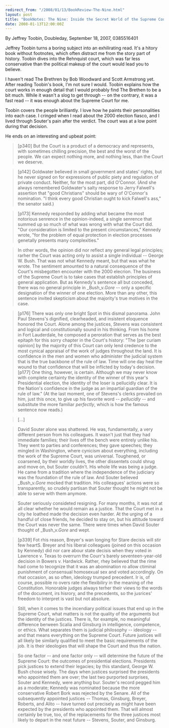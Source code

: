 ```yaml
---
redirect_from: "/2008/01/13/BookReview-The-Nine.html"
layout: post
title: "BookNotes: The Nine: Inside the Secret World of the Supreme Court"
date: 2008-01-13T12:00:00Z
---
```

By Jeffrey Toobin, Doubleday, September 18, 2007, 0385516401

Jeffrey Toobin turns a boring subject into an exhilirating read.
It's a hitory book without footnotes, which often distract me from the
story part of history.  Toobin dives into the Rehnquist court, which
was far less conservative than the political makeup of the court would
lead you to believe.

I haven't read The Brethren by Bob Woodward and Scott Armstrong yet.
After reading Toobin's book, I'm not sure I would.  Toobin explains
how the court works in enough detail that I would probably find The
Brethen to be a bit much.  While it wasn't a slog to get through --
on the contrary, it was a fast read -- it was enough about the Supreme
Court for me.

Toobin covers the people brilliantly.  I love how he paints their
personalities into each case.  I cringed when I read about the 2000
election fiasco, and I lived through Souter's pain after the verdict.
The court was at a low point during that decision.

He ends on an interesting and upbeat point:


> [p340] But the Court is a product of a democracy and represents, with
> sometimes chilling precision, the best and the worst of the people.
> We can expect nothing more, and nothing less, than the Court we
> deserve.



> [p142] Goldwater believed in small government and states'
> rights, but he never signed on for expressions of public piety and
> regulation of private conduct. Neither, for the most part, did
> O'Connor. (And she always remembered Goldwater's salty response to
> Jerry Falwell's assertion that "good Christians" should be wary of
> O'Connor's nomination. "I think every good Christian ought to kick
> Falwell's ass," the senator said.)



> [p173] Kennedy responded by adding what became the most notorious
> senrence in the opinion-indeed, a single senrence that summed up so
> much of what was wrong with what the Court did. "Our consideration is
> limited to the present circumstances," Kennedy wrote, "for the problem
> of equal protection in election processes genetally presents many
> complexities."  



> In other words, the opinion did nor reflect any general legal
> principles; rarher the Court was acting only to assist a single
> individual -- George W. Bush. That was not what Kennedy meant, but that
> was what he wrote.  The sentiment amounted to a natural consequence of
> the Court's misbegotten encounter with the 2000 elecrion. The business
> of the Supreme Court is to take cases that establish principles of
> general application. But as Kennedy's sentence all but conceded, there
> was no general principle in _Bush_v._Gore_ -- only a specific designation
> of the winner of one election. More than any other, this sentence
> invited skepticism about the majority's true motives in the case.  



> [p176] There was only one bright Spot in this dismal panorama. John
> Paul Stevens's dignified, clearheaded, and insistent eloquence honored
> the Court. Alone among the justices, Stevens was consistent and
> logical and constitutionally sound in his thinking. From his home in
> Fort Lauderdale, he composed a peroration that serves as the best
> epitaph for this sorry chapter in the Court's history: "The [per
> curiam opinion] by the majority of this Court can only lend credence
> to the most cynical appraisal of the work of judges throughout the
> land. It is confidence in the men and women who administer the
> judicial system that is the true backbone of the rule of law. Time
> will one day heal the wound to that confidence that will be inflicted
> by today's decision. [p177] One thing, however, is certain. Although
> we may never know with complete certainty the identity of the winner
> of this year's Presidential election, the identity of the loser is
> pellucidly clear. It is the Nation's confidence in the judge as an
> impartial guardian of the rule of law." (At the last moment, one of
> Stevens's clerks prevailed on him, just this once, to give up his
> favorite word -- _pellucidly_ -- and substitute the more familiar
> _perfectly_, which is how the famous sentence now reads.)



> [...]



> David Souter alone was shattered. He was, fundamentally, a very
> different person from his colleagues. It wasn't just that they had
> immediate families; their lives off the bench were entirely unlike
> his. They went to parties and conferences; they gave speeches; they
> mingled in Washington, where cynicism about everything, including the
> work of the Supreme Court, was universal. Toughened, or coarsened, by
> their worldly lives, the other dissentets could shrug and move on, but
> Souter couldn't. His whole life was being a judge. He came from a
> tradition where the independence of the judiciary was the foundation
> of the rule of law. And Souter believed _Bush_v._Gore_ mocked that
> tradition. His colleagues' actions were so transparently, so crudely
> partisan that Souter thought he might not be able to serve with them
> anymore.  



> Souter seriously consideted resigning. For many months, it was not at
> all clear whether he would remain as a justice. That the Court met in
> a city he loathed made the decision even harder. At the urging of a
> handful of close friends, he decided to stay on, but his attitude
> toward the Court was never the same. There were times when David
> Souter thought of _Bush_v._Gore_ and wept.



> [p339]  Fot rhis reason, Breyer's wan longing for Stare decisis will
> stir few heartS. Breyer and his liberal colleagues (joined on this
> occasion by Kennedy) did nor care abour state decisis when they voted
> in Lawrence v. Texas to overrurn the Courr's barely seventeen-year-old
> decision in Bowers v. Hardwick. Rather, rhey believed that the rime
> had come to tecognize that it was an abomination ro allow ctiminal
> punishment of consensual homosexual sex and voted accordingly. On rhat
> occasion, as so often, ideology trumped precedent. Ir is, of course,
> possible ro overs rate rhe flexibiliry in the meaning of rhe
> Constitution. Honorable judges always terher their views to the words
> of the document, irs hisrory, and the precedents, so the jusrices'
> freedom to interpret is vast but not absolure.  



> Still, when it comes to the incendiary political issues that end up in
> the Supreme Court, what matters is not the quality of the arguments
> but the identity of the justices. There is, for example, no meaningful
> difference berween Scalia and Ginsburg in intelligence, competence, or
> ethics. What separates them is judicial philosophy -- ideology -- and
> that
> means everything on the Supreme Court. Future justices will all likely
> be similarly qualified to meet the basic requirements of the job. It
> is their ideologies that will shape the Court and thus the nation.  



> So one factor -- and one factor only -- will determine the future of
> the Supreme Court: the outcomes of presidential elections. Presidents
> pick justices to extend their legacies; by this standard, George
> W. Bush chose wisely. The days when justices surprised the presidents
> who appointed them are over; the last two purported surprises, Souter
> and Kennedy, were anything bur. Souter's record pegged him as a
> moderate; Kennedy was nominated because the more conservative Robert
> Bork was rejected by the Senare. All of the subsequently appointed
> justices -- Thomas, Ginsburg, Breyer, Roberts, and Alito -- have
> turned out precisely as might have been expected by the presidents who
> appointed them. That will almost certainly be true, too, of the
> replacements for the three justices most likely to depart in the neat
> future -- Stevens, Souter, and Ginsburg.
> 




